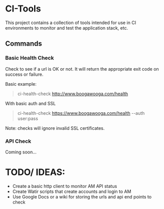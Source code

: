 CI-Tools
========

This project contains a collection of tools intended for use in CI environments to monitor and test the application stack, etc.

Commands
--------

### Basic Health Check 

Check to see if a url is OK or not. It will return the appropriate exit code on success or failure.

Basic example:

> ci-health-check http://www.boogawooga.com/health

With basic auth and SSL

> ci-health-check https://www.boogawooga.com/health --auth user:pass

Note: checks will ignore invalid SSL certificates.

### API Check

Coming soon...



TODO/ IDEAS:
============

* Create a basic http client to monitor AM API status
* Create Watir scripts that create accounts and login to AM
* Use Google Docs or a wiki for storing the urls and api end points to check
